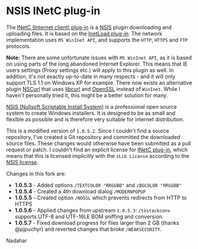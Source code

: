 # NSIS INetC plug-in

The [INetC (Internet client) plug-in][1] is a [NSIS][2] plugin downloading and uploading files. It is based on the 
[InetLoad plug-in][4]. The network implementation uses `MS WinInet API`, and supports the `HTTP`, `HTTPS` and `FTP` protocols.

**Note:** There are some unfortunate issues with `MS WinInet API`, as it is based on using parts of the long abandoned Internet Explorer. This means that IE users settings (Proxy settings etc.) will apply to this plugin as well. In addition, it's not exactly up-to-date in many respects - and it will only support TLS 1.1 on Windows XP for example. There now exists an alternative plugin [NSCurl](https://github.com/negrutiu/nsis-nscurl) that uses [libcurl](https://curl.haxx.se/libcurl/) and [OpenSSL](https://www.openssl.org/) instead of `WinInet`. While I haven't personally tried it, this might be a better solution for many.

[NSIS (Nullsoft Scriptable Install System)][2] is a professional open source system to create Windows installers.
It is designed to be as small and flexible as possible and is therefore very suitable for internet distribution.

This is a modified version of `1.0.5.2`. Since I couldn't find a source repository, I've created a Git repository and 
committed the downloaded source files. These changes would otherwise have been submitted as a pull request or patch.
I couldn't find an explicit license for [INetC plug-in][1], which means that this is licensed implicitly with the `zLib License`
according to the [NSIS license][3].

Changes in this fork are:
* **1.0.5.3** - Added options `/TEXTCOLOR "RRGGBB"` and `/BGCOLOR "RRGGBB"`
* **1.0.5.4** - Created a 4th download dialog `/MODERNPOPUP`
* **1.0.5.5** - Created option `/NOSSL` which prevents redirects from HTTP to HTTPS
* **1.0.5.6** - Applied changes from upstream `1.0.5.3`: `/tostackconv` supports UTF-8 and UTF-16LE BOM sniffing and conversion.
* **1.0.5.7** - Fixed download progress for files larger than 2 GB (thanks @pjpuchyr) and reverted changes that broke `/WEAKSECURITY`.

Nadahar

  [1]: http://nsis.sourceforge.net/Inetc_plug-in
  [2]: http://nsis.sourceforge.net/Main_Page
  [3]: http://nsis.sourceforge.net/License
  [4]: http://nsis.sourceforge.net/InetLoad_plug-in
